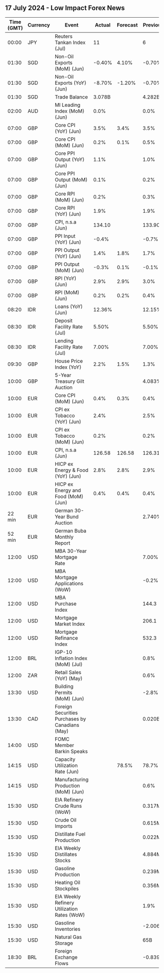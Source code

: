 ## 17 July 2024 - Low Impact Forex News

| Time (GMT) | Currency | Event | Actual | Forecast | Previous |
|------|----------|-------|--------|----------|----------|
| 00:00 | JPY | Reuters Tankan Index (Jul) | 11 |  | 6 |
| 01:30 | SGD | Non-Oil Exports (MoM) (Jun) | -0.40% | 4.10% | -0.70% |
| 01:30 | SGD | Non-Oil Exports (YoY) (Jun) | -8.70% | -1.20% | -0.70% |
| 01:30 | SGD | Trade Balance | 3.078B |  | 4.282B |
| 02:00 | AUD | MI Leading Index (MoM) (Jun) | 0.0% |  | 0.0% |
| 07:00 | GBP | Core CPI (YoY) (Jun) | 3.5% | 3.4% | 3.5% |
| 07:00 | GBP | Core CPI (MoM) (Jun) | 0.2% | 0.1% | 0.5% |
| 07:00 | GBP | Core PPI Output (YoY) (Jun) | 1.1% |  | 1.0% |
| 07:00 | GBP | Core PPI Output (MoM) (Jun) | 0.1% |  | 0.2% |
| 07:00 | GBP | Core RPI (MoM) (Jun) | 0.2% |  | 0.3% |
| 07:00 | GBP | Core RPI (YoY) (Jun) | 1.9% |  | 1.9% |
| 07:00 | GBP | CPI, n.s.a (Jun) | 134.10 |  | 133.90 |
| 07:00 | GBP | PPI Input (YoY) (Jun) | -0.4% |  | -0.7% |
| 07:00 | GBP | PPI Output (YoY) (Jun) | 1.4% | 1.8% | 1.7% |
| 07:00 | GBP | PPI Output (MoM) (Jun) | -0.3% | 0.1% | -0.1% |
| 07:00 | GBP | RPI (YoY) (Jun) | 2.9% | 2.9% | 3.0% |
| 07:00 | GBP | RPI (MoM) (Jun) | 0.2% | 0.2% | 0.4% |
| 08:20 | IDR | Loans (YoY) (Jun) | 12.36% |  | 12.15% |
| 08:30 | IDR | Deposit Facility Rate (Jul) | 5.50% |  | 5.50% |
| 08:30 | IDR | Lending Facility Rate (Jul) | 7.00% |  | 7.00% |
| 09:30 | GBP | House Price Index (YoY) | 2.2% | 1.5% | 1.3% |
| 10:00 | GBP | 5-Year Treasury Gilt Auction |  |  | 4.083% |
| 10:00 | EUR | Core CPI (MoM) (Jun) | 0.4% | 0.3% | 0.4% |
| 10:00 | EUR | CPI ex Tobacco (YoY) (Jun) | 2.4% |  | 2.5% |
| 10:00 | EUR | CPI ex Tobacco (MoM) (Jun) | 0.2% |  | 0.2% |
| 10:00 | EUR | CPI, n.s.a (Jun) | 126.58 | 126.58 | 126.31 |
| 10:00 | EUR | HICP ex Energy & Food (YoY) (Jun) | 2.8% | 2.8% | 2.9% |
| 10:00 | EUR | HICP ex Energy and Food (MoM) (Jun) | 0.4% | 0.4% | 0.4% |
| 22 min | EUR | German 30-Year Bund Auction |  |  | 2.740% |
| 52 min | EUR | German Buba Monthly Report |  |  |  |
| 12:00 | USD | MBA 30-Year Mortgage Rate |  |  | 7.00% |
| 12:00 | USD | MBA Mortgage Applications (WoW) |  |  | -0.2% |
| 12:00 | USD | MBA Purchase Index |  |  | 144.3 |
| 12:00 | USD | Mortgage Market Index |  |  | 206.1 |
| 12:00 | USD | Mortgage Refinance Index |  |  | 532.3 |
| 12:00 | BRL | IGP-10 Inflation Index (MoM) (Jul) |  |  | 0.8% |
| 12:00 | ZAR | Retail Sales (YoY) (May) |  |  | 0.6% |
| 13:30 | USD | Building Permits (MoM) (Jun) |  |  | -2.8% |
| 13:30 | CAD | Foreign Securities Purchases by Canadians (May) |  |  | 0.020B |
| 14:00 | USD | FOMC Member Barkin Speaks |  |  |  |
| 14:15 | USD | Capacity Utilization Rate (Jun) |  | 78.5% | 78.7% |
| 14:15 | USD | Manufacturing Production (MoM) (Jun) |  |  | 0.6% |
| 15:30 | USD | EIA Refinery Crude Runs (WoW) |  |  | 0.317M |
| 15:30 | USD | Crude Oil Imports |  |  | 0.615M |
| 15:30 | USD | Distillate Fuel Production |  |  | 0.022M |
| 15:30 | USD | EIA Weekly Distillates Stocks |  |  | 4.884M |
| 15:30 | USD | Gasoline Production |  |  | 0.239M |
| 15:30 | USD | Heating Oil Stockpiles |  |  | 0.356M |
| 15:30 | USD | EIA Weekly Refinery Utilization Rates (WoW) |  |  | 1.9% |
| 15:30 | USD | Gasoline Inventories |  |  | -2.006M |
| 15:30 | USD | Natural Gas Storage |  |  | 65B |
| 18:30 | BRL | Foreign Exchange Flows |  |  | -0.839B |

